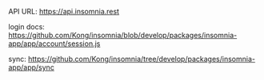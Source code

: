 API URL: https://api.insomnia.rest

login docs: https://github.com/Kong/insomnia/blob/develop/packages/insomnia-app/app/account/session.js

sync: https://github.com/Kong/insomnia/tree/develop/packages/insomnia-app/app/sync
